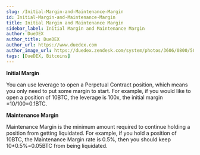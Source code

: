 ```yaml
---
slug: /Initial-Margin-and-Maintenance-Margin
id: Initial-Margin-and-Maintenance-Margin
title: Initial Margin and Maintenance Margin
sidebar_label: Initial Margin and Maintenance Margin
author: DueDEX
author_title: DueDEX
author_url: https://www.duedex.com
author_image_url: https://duedex.zendesk.com/system/photos/3606/0800/5893/twitter4.png
tags: [DueDEX, Bitcoins]
---
```



**Initial Margin**

You can use leverage to open a Perpetual Contract position, which means you only need to put some margin to start. For example, if you would like to open a position of 10BTC, the leverage is 100x, the initial margin =10/100=0.1BTC.

**Maintenance Margin**

Maintenance Margin is the minimum amount required to continue holding a position from getting liquidated. For example, if you hold a position of 10BTC, the Maintenance Margin rate is 0.5%, then you should keep 10*0.5%=0.05BTC from being liquidated.